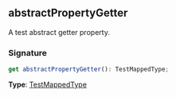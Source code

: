 ## abstractPropertyGetter

A test abstract getter property.

<a id="abstractpropertygetter-signature"></a>

### Signature

```typescript
get abstractPropertyGetter(): TestMappedType;
```

**Type**: [TestMappedType](docs/test-suite-a/testmappedtype-typealias)
